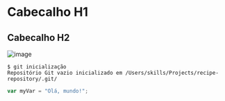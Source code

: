# Cabecalho H1
## Cabecalho H2

![image](https://github.com/user-attachments/assets/9f048792-9ae2-4329-a085-3d2dfb866bb0)

```
$ git inicialização
Repositório Git vazio inicializado em /Users/skills/Projects/recipe-repository/.git/
```
``` javascript
var myVar = "Olá, mundo!";
```
